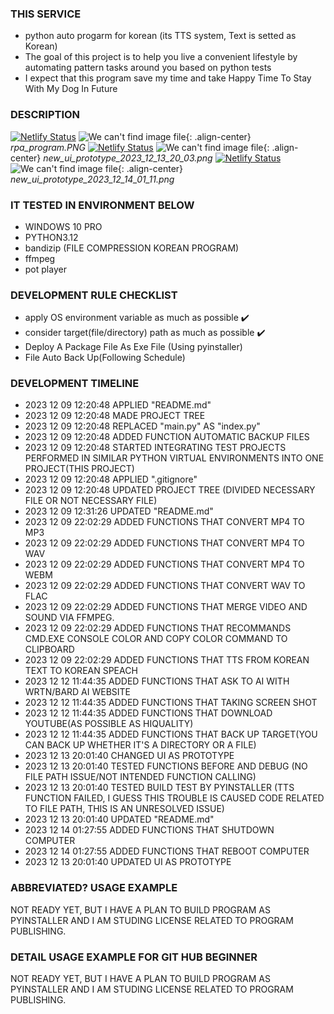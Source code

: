 ### THIS SERVICE
- python auto progarm for korean (its TTS system, Text is setted as Korean)
- The goal of this project is to help you live a convenient lifestyle by automating pattern tasks around you based on python tests
- I expect that this program save my time and take Happy Time To Stay With My Dog In Future

### DESCRIPTION
[![Netlify Status](https://api.netlify.com/api/v1/badges/9ec5eebb-2205-4017-8546-59e69a64ece8/deploy-status)](https://app.netlify.com/sites/red-steps/deploys)
![We can't find image file](https://red-steps.netlify.app/rpa_program.PNG){: .align-center}
*rpa_program.PNG*
[![Netlify Status](https://api.netlify.com/api/v1/badges/9ec5eebb-2205-4017-8546-59e69a64ece8/deploy-status)](https://app.netlify.com/sites/red-steps/deploys)
![We can't find image file](https://red-steps.netlify.app/new_ui_prototype_2023_12_13_20_03.png){: .align-center}
*new_ui_prototype_2023_12_13_20_03.png*
[![Netlify Status](https://api.netlify.com/api/v1/badges/9ec5eebb-2205-4017-8546-59e69a64ece8/deploy-status)](https://app.netlify.com/sites/red-steps/deploys)
![We can't find image file](https://red-steps.netlify.app/new_ui_prototype_2023_12_14_01_11.png){: .align-center}
*new_ui_prototype_2023_12_14_01_11.png*

<!-- ![We can't find image file](https://red-steps.netlify.app/sky1.jpg) -->
<!-- ![We can't find image file](https://red-steps.netlify.app/sky2.jpg) -->
<!-- ![We can't find image file](https://red-steps.netlify.app/sky3.jpg) -->
<!-- ![We can't find image file](https://red-steps.netlify.app/sky4.jpg) -->
<!-- ![We can't find image file](https://red-steps.netlify.app/sky5.jpg) -->
[//]: # (![We can't find image file]&#40;https://red-steps.netlify.app/sky6.jpg&#41;)

### IT TESTED IN ENVIRONMENT BELOW
- WINDOWS 10 PRO 
- PYTHON3.12 
- bandizip (FILE COMPRESSION KOREAN PROGRAM)
- ffmpeg
- pot player

### DEVELOPMENT RULE CHECKLIST
- apply OS environment variable as much as possible ✔️
- consider target(file/directory) path as much as possible ✔️
- Deploy A Package File As Exe File (Using pyinstaller)
- File Auto Back Up(Following Schedule)

### DEVELOPMENT TIMELINE 
- 2023 12 09 12:20:48 APPLIED "README.md"
- 2023 12 09 12:20:48 MADE PROJECT TREE
- 2023 12 09 12:20:48 REPLACED "main.py" AS "index.py"
- 2023 12 09 12:20:48 ADDED FUNCTION AUTOMATIC BACKUP FILES 
- 2023 12 09 12:20:48 STARTED INTEGRATING TEST PROJECTS PERFORMED IN SIMILAR PYTHON VIRTUAL ENVIRONMENTS INTO ONE PROJECT(THIS PROJECT)
- 2023 12 09 12:20:48 APPLIED ".gitignore" 
- 2023 12 09 12:20:48 UPDATED PROJECT TREE (DIVIDED NECESSARY FILE OR NOT NECESSARY FILE)
- 2023 12 09 12:31:26 UPDATED "README.md"
- 2023 12 09 22:02:29 ADDED FUNCTIONS THAT CONVERT MP4 TO MP3 
- 2023 12 09 22:02:29 ADDED FUNCTIONS THAT CONVERT MP4 TO WAV
- 2023 12 09 22:02:29 ADDED FUNCTIONS THAT CONVERT MP4 TO WEBM
- 2023 12 09 22:02:29 ADDED FUNCTIONS THAT CONVERT WAV TO FLAC
- 2023 12 09 22:02:29 ADDED FUNCTIONS THAT MERGE VIDEO AND SOUND VIA FFMPEG.
- 2023 12 09 22:02:29 ADDED FUNCTIONS THAT RECOMMANDS CMD.EXE CONSOLE COLOR AND COPY COLOR COMMAND TO CLIPBOARD 
- 2023 12 09 22:02:29 ADDED FUNCTIONS THAT TTS FROM KOREAN TEXT TO KOREAN SPEACH
- 2023 12 12 11:44:35 ADDED FUNCTIONS THAT ASK TO AI WITH WRTN/BARD AI WEBSITE
- 2023 12 12 11:44:35 ADDED FUNCTIONS THAT TAKING SCREEN SHOT
- 2023 12 12 11:44:35 ADDED FUNCTIONS THAT DOWNLOAD YOUTUBE(AS POSSIBLE AS HIQUALITY)
- 2023 12 12 11:44:35 ADDED FUNCTIONS THAT BACK UP TARGET(YOU CAN BACK UP WHETHER IT'S A DIRECTORY OR A FILE)
- 2023 12 13 20:01:40 CHANGED UI AS PROTOTYPE
- 2023 12 13 20:01:40 TESTED FUNCTIONS BEFORE AND DEBUG (NO FILE PATH ISSUE/NOT INTENDED FUNCTION CALLING)
- 2023 12 13 20:01:40 TESTED BUILD TEST BY PYINSTALLER (TTS FUNCTION FAILED, I GUESS THIS TROUBLE IS CAUSED CODE RELATED TO FILE PATH, THIS IS AN UNRESOLVED ISSUE)
- 2023 12 13 20:01:40 UPDATED "README.md"
- 2023 12 14 01:27:55 ADDED FUNCTIONS THAT SHUTDOWN COMPUTER
- 2023 12 14 01:27:55 ADDED FUNCTIONS THAT REBOOT COMPUTER
- 2023 12 13 20:01:40 UPDATED UI AS PROTOTYPE


### ABBREVIATED? USAGE EXAMPLE
<!-- - clone this project 
- run "~\archive_py\dist\index.exe" -->
NOT READY YET, BUT I HAVE A PLAN TO BUILD PROGRAM AS PYINSTALLER AND I AM STUDING LICENSE RELATED TO PROGRAM PUBLISHING.
### DETAIL USAGE EXAMPLE FOR GIT HUB BEGINNER
NOT READY YET, BUT I HAVE A PLAN TO BUILD PROGRAM AS PYINSTALLER AND I AM STUDING LICENSE RELATED TO PROGRAM PUBLISHING.
<!-- - press windows key
- type cmd.exe
- press enter
- type a right command in cmd.exe    ->       cd Desktop
- press enter
- type a right command in cmd.exe    ->       git clone "~~~"
- press enter
- wait a minutes until done
- type a right command in cmd.exe    ->       explore.exe "~\archive_py\dist\index.exe"
- press enter
- now, you can meet "index.exe" at your desktop of windows.
- Run "index.exe" by double click
- if you don't want to use this program, just remove directory archive_py at desktop of windows. -->





